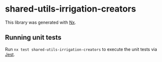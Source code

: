 # shared-utils-irrigation-creators

This library was generated with [Nx](https://nx.dev).

## Running unit tests

Run `nx test shared-utils-irrigation-creators` to execute the unit tests via [Jest](https://jestjs.io).
